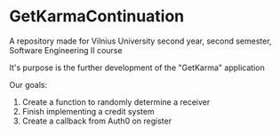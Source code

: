 # GetKarmaContinuation

A repository made for Vilnius University second year, second semester, Software Engineering II course

It's purpose is the further development of the "GetKarma" application

Our goals:
  1) Create a function to randomly determine a receiver
  2) Finish implementing a credit system
  3) Create a callback from Auth0 on register
